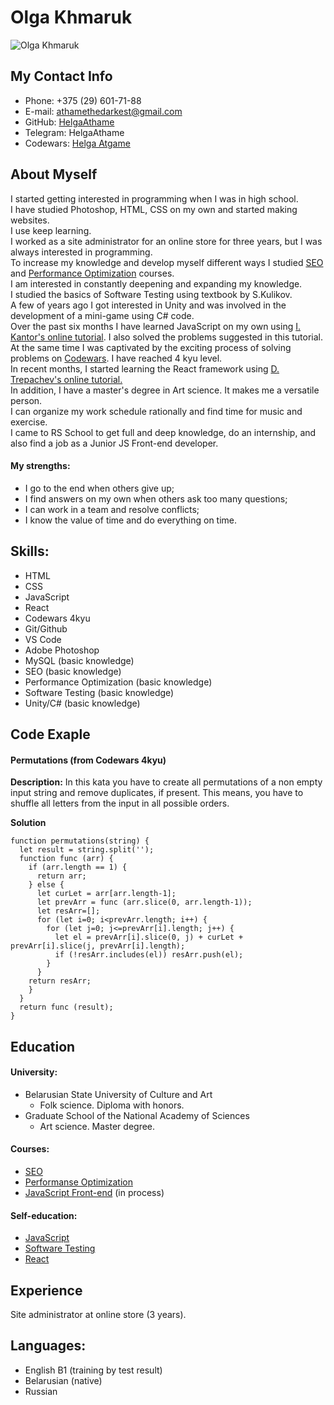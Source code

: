 # Olga Khmaruk
![Olga Khmaruk](https://i.postimg.cc/pT8YHQT1/1556176377.jpg)

## My Contact Info
- Phone: +375 (29) 601-71-88
- E-mail: [athamethedarkest@gmail.com](mailto:athamethedarkest@gmail.com)
- GitHub: [HelgaAthame](https://github.com/HelgaAthame)
- Telegram: HelgaAthame
- Codewars: [Helga Atgame](https://www.codewars.com/users/HelgaAthame)

## About Myself
I started getting interested in programming when I was in high school.\
I have studied Photoshop, HTML, CSS on my own and started making websites.\
I use keep learning.\
I worked as a site administrator for an online store for three years, but I was always interested in programming.\
To increase my knowledge and develop myself different ways I studied [SEO](https://proseo.by/kursy/) and [Performance Optimization](https://training.epam.com/Training/Details/2957?lang=en) courses.\
I am interested in constantly deepening and expanding my knowledge.\
I studied the basics of Software Testing using textbook by S.Kulikov.\
A few of years ago I got interested in Unity and was involved in the development of a mini-game using C# code.\
Over the past six months I have learned JavaScript on my own using [I. Kantor's online tutorial](https://learn.javascript.ru/). I also solved the problems suggested in this tutorial.\
At the same time I was captivated by the exciting process of solving problems on [Codewars](https://www.codewars.com/users/HelgaAthame). I have reached 4 kyu level.\
In recent months, I started learning the React framework using [D. Trepachev's online tutorial.](http://old.code.mu/books/advanced/javascript/react/)\
In addition, I have a master's degree in Art science. It makes me a versatile person.\
I can organize my work schedule rationally and find time for music and exercise.\
I came to RS School to get full and deep knowledge, do an internship, and also find a job as a Junior JS Front-end developer.

#### My strengths:
- I go to the end when others give up;
- I find answers on my own when others ask too many questions;
- I can work in a team and resolve conflicts;
- I know the value of time and do everything on time.

## Skills:
+ HTML
+ CSS
+ JavaScript
+ React
+ Codewars 4kyu
+ Git/Github
+ VS Code
+ Adobe Photoshop
+ MySQL (basic knowledge)
+ SEO (basic knowledge)
+ Performance Optimization (basic knowledge)
+ Software Testing (basic knowledge)
+ Unity/C# (basic knowledge)

## Code Exaple

#### Permutations (from Codewars 4kyu)

**Description:**
In this kata you have to create all permutations of a non empty input string and remove duplicates, if present. This means, you have to shuffle all letters from the input in all possible orders.

**Solution**
```
function permutations(string) {
  let result = string.split('');
  function func (arr) {
    if (arr.length == 1) {
      return arr;
    } else {
      let curLet = arr[arr.length-1];
      let prevArr = func (arr.slice(0, arr.length-1));
      let resArr=[];
      for (let i=0; i<prevArr.length; i++) {
        for (let j=0; j<=prevArr[i].length; j++) {
          let el = prevArr[i].slice(0, j) + curLet + prevArr[i].slice(j, prevArr[i].length);
          if (!resArr.includes(el)) resArr.push(el);
        }
      }
    return resArr;
    }
  }
  return func (result);
}
```

## Education

#### University:
- Belarusian State University of Culture and Art
   + Folk science. Diploma with honors.
- Graduate School of the National Academy of Sciences
   + Art science. Master degree.

#### Courses:
- [SEO](https://proseo.by/kursy/)
- [Performanse Optimization](https://training.epam.com/Training/Details/2957?lang=en)
- [JavaScript Front-end](https://rs.school/js/) (in process)

#### Self-education:
- [JavaScript](https://learn.javascript.ru/)
- [Software Testing]()
- [React](http://old.code.mu/books/advanced/javascript/react/)

## Experience
Site administrator at online store (3 years).

## Languages:
+ English B1 (training by test result)
+ Belarusian (native)
+ Russian
